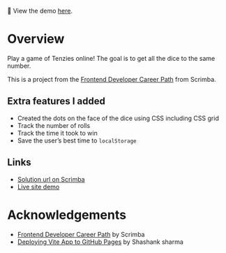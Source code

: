 👀 View the demo [here](https://fooxhd.github.io/tenzies-game/).

# Overview

Play a game of Tenzies online! The goal is to get all the dice to the same number.

This is a project from the [Frontend Developer Career Path](https://scrimba.com/learn/frontend) from Scrimba.

## Extra features I added

- Created the dots on the face of the dice using CSS including CSS grid
- Track the number of rolls
- Track the time it took to win
- Save the user’s best time to `localStorage`

## Links

- [Solution url on Scrimba](https://scrimba.com/scrim/co3e74e17bfa5a9920fb7b4bd)
- [Live site demo](https://fooxhd.github.io/tenzies-game/)

# Acknowledgements

- [Frontend Developer Career Path](https://scrimba.com/learn/frontend) by Scrimba
- [Deploying Vite App to GitHub Pages](https://dev.to/shashannkbawa/deploying-vite-app-to-github-pages-3ane) by Shashank sharma
